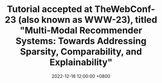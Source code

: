 ---
title: Tutorial accepted at  TheWebConf-23 (also known as WWW-23), titled "Multi-Modal Recommender Systems&#58; Towards Addressing Sparsity, Comparability, and Explainability"
date: 2022-12-16 12:00:00 +0800
---